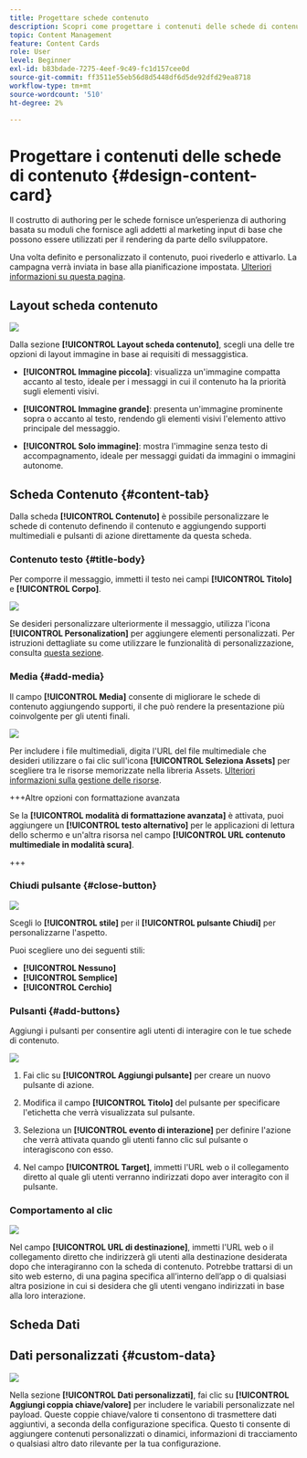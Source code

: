 ```yaml
---
title: Progettare schede contenuto
description: Scopri come progettare i contenuti delle schede di contenuto
topic: Content Management
feature: Content Cards
role: User
level: Beginner
exl-id: b83bdade-7275-4eef-9c49-fc1d157cee0d
source-git-commit: ff3511e55eb56d8d5448df6d5de92dfd29ea8718
workflow-type: tm+mt
source-wordcount: '510'
ht-degree: 2%

---
```


# Progettare i contenuti delle schede di contenuto {#design-content-card}

Il costrutto di authoring per le schede fornisce un’esperienza di authoring basata su moduli che fornisce agli addetti al marketing input di base che possono essere utilizzati per il rendering da parte dello sviluppatore.

Una volta definito e personalizzato il contenuto, puoi rivederlo e attivarlo. La campagna verrà inviata in base alla pianificazione impostata. [Ulteriori informazioni su questa pagina](../campaigns/review-activate-campaign.md).

## Layout scheda contenuto

![](assets/content-card-image.png)

Dalla sezione **[!UICONTROL Layout scheda contenuto]**, scegli una delle tre opzioni di layout immagine in base ai requisiti di messaggistica.

* **[!UICONTROL Immagine piccola]**: visualizza un&#39;immagine compatta accanto al testo, ideale per i messaggi in cui il contenuto ha la priorità sugli elementi visivi.

* **[!UICONTROL Immagine grande]**: presenta un&#39;immagine prominente sopra o accanto al testo, rendendo gli elementi visivi l&#39;elemento attivo principale del messaggio.

* **[!UICONTROL Solo immagine]**: mostra l&#39;immagine senza testo di accompagnamento, ideale per messaggi guidati da immagini o immagini autonome.

## Scheda Contenuto {#content-tab}

Dalla scheda **[!UICONTROL Contenuto]** è possibile personalizzare le schede di contenuto definendo il contenuto e aggiungendo supporti multimediali e pulsanti di azione direttamente da questa scheda.

### Contenuto testo {#title-body}

Per comporre il messaggio, immetti il testo nei campi **[!UICONTROL Titolo]** e **[!UICONTROL Corpo]**.

![](assets/content-card-design-2.png)

Se desideri personalizzare ulteriormente il messaggio, utilizza l&#39;icona **[!UICONTROL Personalization]** per aggiungere elementi personalizzati. Per istruzioni dettagliate su come utilizzare le funzionalità di personalizzazione, consulta [questa sezione](../personalization/personalize.md).

### Media {#add-media}

Il campo **[!UICONTROL Media]** consente di migliorare le schede di contenuto aggiungendo supporti, il che può rendere la presentazione più coinvolgente per gli utenti finali.

![](assets/content-card-design-3.png)

Per includere i file multimediali, digita l&#39;URL del file multimediale che desideri utilizzare o fai clic sull&#39;icona **[!UICONTROL Seleziona Assets]** per scegliere tra le risorse memorizzate nella libreria Assets. [Ulteriori informazioni sulla gestione delle risorse](../integrations/assets.md).

+++Altre opzioni con formattazione avanzata

Se la **[!UICONTROL modalità di formattazione avanzata]** è attivata, puoi aggiungere un **[!UICONTROL testo alternativo]** per le applicazioni di lettura dello schermo e un&#39;altra risorsa nel campo **[!UICONTROL URL contenuto multimediale in modalità scura]**.

+++

### Chiudi pulsante {#close-button}

![](assets/content-card-design-1.png)

Scegli lo **[!UICONTROL stile]** per il **[!UICONTROL pulsante Chiudi]** per personalizzarne l&#39;aspetto.

Puoi scegliere uno dei seguenti stili:

* **[!UICONTROL Nessuno]**
* **[!UICONTROL Semplice]**
* **[!UICONTROL Cerchio]**



<!--
+++More options with advanced formatting

If the **[!UICONTROL Advanced formatting mode]** is switched on, you can choose for your **[!UICONTROL Header]** and **[!UICONTROL Body]**:

* the **[!UICONTROL Font]**
* the **[!UICONTROL Pt size]**
* the **[!UICONTROL Font Color]**
* the **[!UICONTROL Alignment]**
+++
-->



### Pulsanti {#add-buttons}

Aggiungi i pulsanti per consentire agli utenti di interagire con le tue schede di contenuto.

![](assets/content-card-design-4.png)

1. Fai clic su **[!UICONTROL Aggiungi pulsante]** per creare un nuovo pulsante di azione.

1. Modifica il campo **[!UICONTROL Titolo]** del pulsante per specificare l&#39;etichetta che verrà visualizzata sul pulsante.

1. Seleziona un **[!UICONTROL evento di interazione]** per definire l&#39;azione che verrà attivata quando gli utenti fanno clic sul pulsante o interagiscono con esso.

1. Nel campo **[!UICONTROL Target]**, immetti l&#39;URL web o il collegamento diretto al quale gli utenti verranno indirizzati dopo aver interagito con il pulsante.

<!--
+++More options with advanced formatting

If the **[!UICONTROL Advanced formatting mode]** is switched on, you can choose for your **[!UICONTROL Buttons]**:

* the **[!UICONTROL Font]**
* the **[!UICONTROL Pt size]**
* the **[!UICONTROL Font Color]**
* the **[!UICONTROL Alignment]**

+++
-->

### Comportamento al clic

![](assets/content-card-design-5.png)

Nel campo **[!UICONTROL URL di destinazione]**, immetti l&#39;URL web o il collegamento diretto che indirizzerà gli utenti alla destinazione desiderata dopo che interagiranno con la scheda di contenuto. Potrebbe trattarsi di un sito web esterno, di una pagina specifica all’interno dell’app o di qualsiasi altra posizione in cui si desidera che gli utenti vengano indirizzati in base alla loro interazione.

## Scheda Dati

## Dati personalizzati {#custom-data}

![](assets/content-card-design-6.png)

Nella sezione **[!UICONTROL Dati personalizzati]**, fai clic su **[!UICONTROL Aggiungi coppia chiave/valore]** per includere le variabili personalizzate nel payload. Queste coppie chiave/valore ti consentono di trasmettere dati aggiuntivi, a seconda della configurazione specifica. Questo ti consente di aggiungere contenuti personalizzati o dinamici, informazioni di tracciamento o qualsiasi altro dato rilevante per la tua configurazione.
